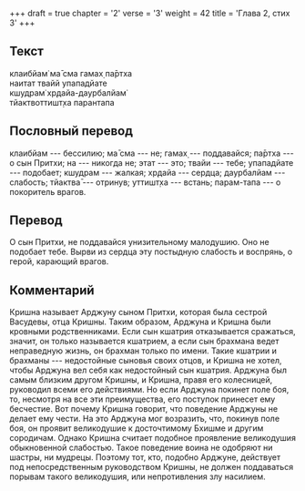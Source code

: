 +++
draft = true
chapter = '2'
verse = '3'
weight = 42
title = 'Глава 2, стих 3'
+++
## Текст

клаибйам̇ ма̄ сма гамах̣ па̄ртха  
наитат твайй упападйате  
кшудрам̇ хр̣дайа-даурбалйам̇  
тйактвоттишт̣ха парантапа

## Пословный перевод

клаибйам --- бессилию; ма̄ сма --- не; гамах̣ --- поддавайся; па̄ртха --- о
сын Притхи; на --- никогда не; этат --- это; твайи --- тебе; упападйате
--- подобает; кшудрам --- жалкая; хр̣дайа --- сердца; даурбалйам ---
слабость; тйактва̄ --- отринув; уттишт̣ха --- встань; парам-тапа --- о
покоритель врагов.

## Перевод

О сын Притхи, не поддавайся унизительному малодушию. Оно не подобает
тебе. Вырви из сердца эту постыдную слабость и воспрянь, о герой,
карающий врагов.

## Комментарий

Кришна называет Арджуну сыном Притхи, которая была сестрой Васудевы,
отца Кришны. Таким образом, Арджуна и Кришна были кровными
родственниками. Если сын кшатрия отказывается сражаться, значит, он
только называется кшатрием, а если сын брахмана ведет неправедную жизнь,
он брахман только по имени. Такие кшатрии и брахманы --- недостойные
сыновья своих отцов, и Кришна не хотел, чтобы Арджуна вел себя как
недостойный сын кшатрия. Арджуна был самым близким другом Кришны, и
Кришна, правя его колесницей, руководил всеми его действиями. Но если
Арджуна покинет поле боя, то, несмотря на все эти преимущества, его
поступок принесет ему бесчестие. Вот почему Кришна говорит, что
поведение Арджуны не делает ему чести. На это Арджуна мог возразить,
что, покинув поле боя, он проявит великодушие к досточтимому Бхишме и
другим сородичам. Однако Кришна считает подобное проявление великодушия
обыкновенной слабостью. Такое поведение воина не одобряют ни шастры, ни
мудрецы. Поэтому тот, кто, подобно Арджуне, действует под
непосредственным руководством Кришны, не должен поддаваться порывам
такого великодушия, или непротивления злу насилием.
